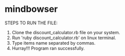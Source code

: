# mindbowser

STEPS TO RUN THE FILE:

1. Clone the discount_calculator.rb file on your system.
2. Run 'ruby discount_calculator.rb' on linux terminal.
3. Type items name separated by commas.
4. Hurray!!! Program ran successfully.
